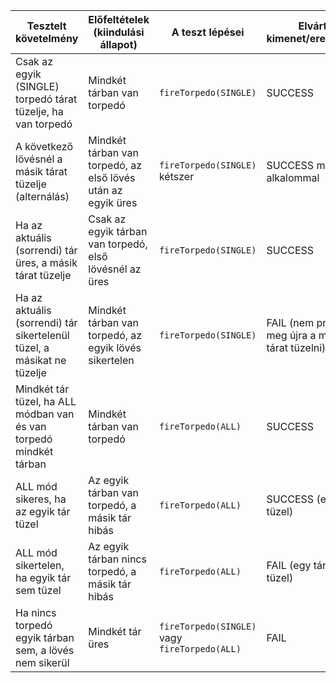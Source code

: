 | **Tesztelt követelmény**                                           | **Előfeltételek (kiindulási állapot)**                      | **A teszt lépései**                    | **Elvárt kimenet/eredmény**                            |
|--------------------------------------------------------------------|-------------------------------------------------------------|----------------------------------------|--------------------------------------------------------|
| Csak az egyik (SINGLE) torpedó tárat tüzelje, ha van torpedó       | Mindkét tárban van torpedó                                  | `fireTorpedo(SINGLE)`                  | SUCCESS                                                |
| A következő lövésnél a másik tárat tüzelje (alternálás)            | Mindkét tárban van torpedó, az első lövés után az egyik üres | `fireTorpedo(SINGLE)` kétszer          | SUCCESS mindkét alkalommal                             |
| Ha az aktuális (sorrendi) tár üres, a másik tárat tüzelje          | Csak az egyik tárban van torpedó, első lövésnél az üres     | `fireTorpedo(SINGLE)`                  | SUCCESS                                                |
| Ha az aktuális (sorrendi) tár sikertelenül tüzel, a másikat ne tüzelje | Mindkét tárban van torpedó, az egyik lövés sikertelen      | `fireTorpedo(SINGLE)`                  | FAIL (nem próbálja meg újra a másik tárat tüzelni)  |
| Mindkét tár tüzel, ha ALL módban van és van torpedó mindkét tárban | Mindkét tárban van torpedó                                  | `fireTorpedo(ALL)`                     | SUCCESS                                                |
| ALL mód sikeres, ha az egyik tár tüzel        | Az egyik tárban van torpedó, a másik tár hibás              | `fireTorpedo(ALL)`                     | SUCCESS (egy tár tüzel)                        |
| ALL mód sikertelen, ha egyik tár sem tüzel        | Az egyik tárban nincs torpedó, a másik tár hibás              | `fireTorpedo(ALL)`                     | FAIL (egy tár sem tüzel)                        |
| Ha nincs torpedó egyik tárban sem, a lövés nem sikerül             | Mindkét tár üres                                            | `fireTorpedo(SINGLE)` vagy `fireTorpedo(ALL)` | FAIL                                          |

